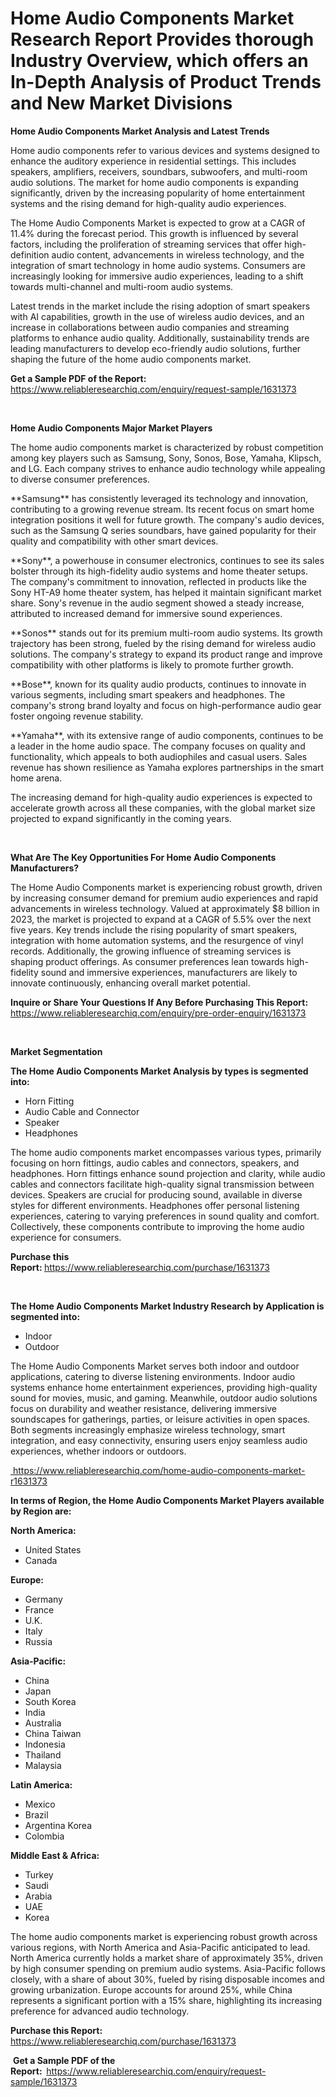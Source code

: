 <p><h1>Home Audio Components Market Research Report Provides thorough Industry Overview, which offers an In-Depth Analysis of Product Trends and New Market Divisions</h1></p><p><strong>Home Audio Components Market Analysis and Latest Trends</strong></p>
<p><p>Home audio components refer to various devices and systems designed to enhance the auditory experience in residential settings. This includes speakers, amplifiers, receivers, soundbars, subwoofers, and multi-room audio solutions. The market for home audio components is expanding significantly, driven by the increasing popularity of home entertainment systems and the rising demand for high-quality audio experiences.</p><p>The Home Audio Components Market is expected to grow at a CAGR of 11.4% during the forecast period. This growth is influenced by several factors, including the proliferation of streaming services that offer high-definition audio content, advancements in wireless technology, and the integration of smart technology in home audio systems. Consumers are increasingly looking for immersive audio experiences, leading to a shift towards multi-channel and multi-room audio systems.</p><p>Latest trends in the market include the rising adoption of smart speakers with AI capabilities, growth in the use of wireless audio devices, and an increase in collaborations between audio companies and streaming platforms to enhance audio quality. Additionally, sustainability trends are leading manufacturers to develop eco-friendly audio solutions, further shaping the future of the home audio components market.</p></p>
<p><strong>Get a Sample PDF of the Report:&nbsp;</strong> <a href="https://www.reliableresearchiq.com/enquiry/request-sample/1631373?utm_campaign=1144&utm_medium=2&utm_source=Github&utm_content=ia&utm_term=15042025&utm_id=home-audio-components">https://www.reliableresearchiq.com/enquiry/request-sample/1631373</a></p>
<p>&nbsp;</p>
<p><strong>Home Audio Components Major Market Players</strong></p>
<p><p>The home audio components market is characterized by robust competition among key players such as Samsung, Sony, Sonos, Bose, Yamaha, Klipsch, and LG. Each company strives to enhance audio technology while appealing to diverse consumer preferences.</p><p>**Samsung** has consistently leveraged its technology and innovation, contributing to a growing revenue stream. Its recent focus on smart home integration positions it well for future growth. The company's audio devices, such as the Samsung Q series soundbars, have gained popularity for their quality and compatibility with other smart devices.</p><p>**Sony**, a powerhouse in consumer electronics, continues to see its sales bolster through its high-fidelity audio systems and home theater setups. The company's commitment to innovation, reflected in products like the Sony HT-A9 home theater system, has helped it maintain significant market share. Sony's revenue in the audio segment showed a steady increase, attributed to increased demand for immersive sound experiences.</p><p>**Sonos** stands out for its premium multi-room audio systems. Its growth trajectory has been strong, fueled by the rising demand for wireless audio solutions. The company's strategy to expand its product range and improve compatibility with other platforms is likely to promote further growth.</p><p>**Bose**, known for its quality audio products, continues to innovate in various segments, including smart speakers and headphones. The company's strong brand loyalty and focus on high-performance audio gear foster ongoing revenue stability.</p><p>**Yamaha**, with its extensive range of audio components, continues to be a leader in the home audio space. The company focuses on quality and functionality, which appeals to both audiophiles and casual users. Sales revenue has shown resilience as Yamaha explores partnerships in the smart home arena.</p><p>The increasing demand for high-quality audio experiences is expected to accelerate growth across all these companies, with the global market size projected to expand significantly in the coming years.</p></p>
<p>&nbsp;</p>
<p><strong>What Are The Key Opportunities For Home Audio Components Manufacturers?</strong></p>
<p><p>The Home Audio Components market is experiencing robust growth, driven by increasing consumer demand for premium audio experiences and rapid advancements in wireless technology. Valued at approximately $8 billion in 2023, the market is projected to expand at a CAGR of 5.5% over the next five years. Key trends include the rising popularity of smart speakers, integration with home automation systems, and the resurgence of vinyl records. Additionally, the growing influence of streaming services is shaping product offerings. As consumer preferences lean towards high-fidelity sound and immersive experiences, manufacturers are likely to innovate continuously, enhancing overall market potential.</p></p>
<p><strong>Inquire or Share Your Questions If Any Before Purchasing This Report:</strong> <a href="https://www.reliableresearchiq.com/enquiry/pre-order-enquiry/1631373?utm_campaign=1144&utm_medium=2&utm_source=Github&utm_content=ia&utm_term=15042025&utm_id=home-audio-components">https://www.reliableresearchiq.com/enquiry/pre-order-enquiry/1631373</a></p>
<p>&nbsp;</p>
<p><strong>Market Segmentation</strong></p>
<p><strong>The Home Audio Components Market Analysis by types is segmented into:</strong></p>
<p><ul><li>Horn Fitting</li><li>Audio Cable and Connector</li><li>Speaker</li><li>Headphones</li></ul></p>
<p><p>The home audio components market encompasses various types, primarily focusing on horn fittings, audio cables and connectors, speakers, and headphones. Horn fittings enhance sound projection and clarity, while audio cables and connectors facilitate high-quality signal transmission between devices. Speakers are crucial for producing sound, available in diverse styles for different environments. Headphones offer personal listening experiences, catering to varying preferences in sound quality and comfort. Collectively, these components contribute to improving the home audio experience for consumers.</p></p>
<p><strong>Purchase this Report:&nbsp;</strong><a href="https://www.reliableresearchiq.com/purchase/1631373?utm_campaign=1144&utm_medium=2&utm_source=Github&utm_content=ia&utm_term=15042025&utm_id=home-audio-components">https://www.reliableresearchiq.com/purchase/1631373</a></p>
<p>&nbsp;</p>
<p><strong>The Home Audio Components Market Industry Research by Application is segmented into:</strong></p>
<p><ul><li>Indoor</li><li>Outdoor</li></ul></p>
<p><p>The Home Audio Components Market serves both indoor and outdoor applications, catering to diverse listening environments. Indoor audio systems enhance home entertainment experiences, providing high-quality sound for movies, music, and gaming. Meanwhile, outdoor audio solutions focus on durability and weather resistance, delivering immersive soundscapes for gatherings, parties, or leisure activities in open spaces. Both segments increasingly emphasize wireless technology, smart integration, and easy connectivity, ensuring users enjoy seamless audio experiences, whether indoors or outdoors.</p></p>
<p><a href="https://www.reliableresearchiq.com/home-audio-components-market-r1631373?utm_campaign=1144&utm_medium=2&utm_source=Github&utm_content=ia&utm_term=15042025&utm_id=home-audio-components">&nbsp;https://www.reliableresearchiq.com/home-audio-components-market-r1631373</a></p>
<p><strong>In terms of Region, the Home Audio Components Market Players available by Region are:</strong></p>
<p>
    <p> <strong> North America: </strong>
        <ul>
            <li>United States</li>
            <li>Canada</li>
        </ul>
        </p> 
    <p> <strong> Europe: </strong>
        <ul>
            <li>Germany</li>
            <li>France</li>
            <li>U.K.</li>
            <li>Italy</li>
            <li>Russia</li>
        </ul>
        </p> 
    <p> <strong> Asia-Pacific: </strong>
        <ul>
            <li>China</li>
            <li>Japan</li>
            <li>South Korea</li>
            <li>India</li>
            <li>Australia</li>
            <li>China Taiwan</li>
            <li>Indonesia</li>
            <li>Thailand</li>
            <li>Malaysia</li>
        </ul>
        </p> 
    <p> <strong> Latin America: </strong>
        <ul>
            <li>Mexico</li>
            <li>Brazil</li>
            <li>Argentina Korea</li>
            <li>Colombia</li>
        </ul>
        </p> 
    <p> <strong> Middle East & Africa: </strong>
        <ul>
            <li>Turkey</li>
            <li>Saudi</li>
            <li>Arabia</li>
            <li>UAE</li>
            <li>Korea</li>
        </ul>
    </p>
    </p>
<p><p>The home audio components market is experiencing robust growth across various regions, with North America and Asia-Pacific anticipated to lead. North America currently holds a market share of approximately 35%, driven by high consumer spending on premium audio systems. Asia-Pacific follows closely, with a share of about 30%, fueled by rising disposable incomes and growing urbanization. Europe accounts for around 25%, while China represents a significant portion with a 15% share, highlighting its increasing preference for advanced audio technology.</p></p>
<p><strong>Purchase this Report: </strong><a href="https://www.reliableresearchiq.com/purchase/1631373?utm_campaign=1144&utm_medium=2&utm_source=Github&utm_content=ia&utm_term=15042025&utm_id=home-audio-components">https://www.reliableresearchiq.com/purchase/1631373</a></p>
<p>&nbsp;<strong>Get a Sample PDF of the Report:&nbsp;&nbsp;</strong><a href="https://www.reliableresearchiq.com/enquiry/request-sample/1631373?utm_campaign=1144&utm_medium=2&utm_source=Github&utm_content=ia&utm_term=15042025&utm_id=home-audio-components">https://www.reliableresearchiq.com/enquiry/request-sample/1631373</a></p>
<p><strong></strong></p>
<p><p></p><p></p><p></p></p>